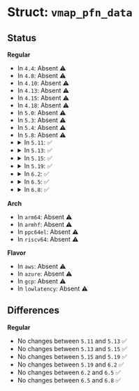 # Struct: <code>vmap_pfn_data</code>

## Status
<b>Regular</b>
<ul>
<li>
In <code>4.4</code>: Absent ⚠️
</li>
<li>
In <code>4.8</code>: Absent ⚠️
</li>
<li>
In <code>4.10</code>: Absent ⚠️
</li>
<li>
In <code>4.13</code>: Absent ⚠️
</li>
<li>
In <code>4.15</code>: Absent ⚠️
</li>
<li>
In <code>4.18</code>: Absent ⚠️
</li>
<li>
In <code>5.0</code>: Absent ⚠️
</li>
<li>
In <code>5.3</code>: Absent ⚠️
</li>
<li>
In <code>5.4</code>: Absent ⚠️
</li>
<li>
In <code>5.8</code>: Absent ⚠️
</li>
<li>
<details>
<summary>In <code>5.11</code>: ✅</summary>

```c
struct vmap_pfn_data {
    long unsigned int *pfns;
    pgprot_t prot;
    unsigned int idx;
};
```
</details>
</li>
<li>
<details>
<summary>In <code>5.13</code>: ✅</summary>

```c
struct vmap_pfn_data {
    long unsigned int *pfns;
    pgprot_t prot;
    unsigned int idx;
};
```
</details>
</li>
<li>
<details>
<summary>In <code>5.15</code>: ✅</summary>

```c
struct vmap_pfn_data {
    long unsigned int *pfns;
    pgprot_t prot;
    unsigned int idx;
};
```
</details>
</li>
<li>
<details>
<summary>In <code>5.19</code>: ✅</summary>

```c
struct vmap_pfn_data {
    long unsigned int *pfns;
    pgprot_t prot;
    unsigned int idx;
};
```
</details>
</li>
<li>
<details>
<summary>In <code>6.2</code>: ✅</summary>

```c
struct vmap_pfn_data {
    long unsigned int *pfns;
    pgprot_t prot;
    unsigned int idx;
};
```
</details>
</li>
<li>
<details>
<summary>In <code>6.5</code>: ✅</summary>

```c
struct vmap_pfn_data {
    long unsigned int *pfns;
    pgprot_t prot;
    unsigned int idx;
};
```
</details>
</li>
<li>
<details>
<summary>In <code>6.8</code>: ✅</summary>

```c
struct vmap_pfn_data {
    long unsigned int *pfns;
    pgprot_t prot;
    unsigned int idx;
};
```
</details>
</li>
</ul>
<b>Arch</b>
<ul>
<li>
In <code>arm64</code>: Absent ⚠️
</li>
<li>
In <code>armhf</code>: Absent ⚠️
</li>
<li>
In <code>ppc64el</code>: Absent ⚠️
</li>
<li>
In <code>riscv64</code>: Absent ⚠️
</li>
</ul>
<b>Flavor</b>
<ul>
<li>
In <code>aws</code>: Absent ⚠️
</li>
<li>
In <code>azure</code>: Absent ⚠️
</li>
<li>
In <code>gcp</code>: Absent ⚠️
</li>
<li>
In <code>lowlatency</code>: Absent ⚠️
</li>
</ul>

## Differences
<b>Regular</b>
<ul>
<li>
No changes between <code>5.11</code> and <code>5.13</code> ✅
</li>
<li>
No changes between <code>5.13</code> and <code>5.15</code> ✅
</li>
<li>
No changes between <code>5.15</code> and <code>5.19</code> ✅
</li>
<li>
No changes between <code>5.19</code> and <code>6.2</code> ✅
</li>
<li>
No changes between <code>6.2</code> and <code>6.5</code> ✅
</li>
<li>
No changes between <code>6.5</code> and <code>6.8</code> ✅
</li>
</ul>
